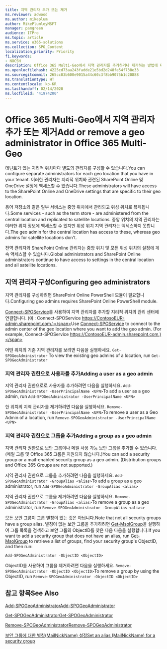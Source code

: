 ```yaml
---
title: 지역 관리자 추가 또는 제거
ms.reviewer: adwood
ms.author: mikeplum
author: MikePlumleyMSFT
manager: pamgreen
audience: ITPro
ms.topic: article
ms.service: o365-solutions
ms.collection: SPO_Content
localization_priority: Priority
f1.keywords:
- NOCSH
description: Office 365 Multi-Geo에서 지역 관리자를 추가하거나 제거하는 방법에 대해 알아봅니다.
ms.openlocfilehash: 4225cd73aa243fadde21e5bd2d248fe54f738e33
ms.sourcegitcommit: 265cc03b600e9015a44c60c3f8bb9075b1c20888
ms.translationtype: HT
ms.contentlocale: ko-KR
ms.lasthandoff: 02/14/2020
ms.locfileid: "41974200"
---
```

# <a name="add-or-remove-a-geo-administrator-in-office-365-multi-geo"></a><span data-ttu-id="7b740-103">Office 365 Multi-Geo에서 지역 관리자 추가 또는 제거</span><span class="sxs-lookup"><span data-stu-id="7b740-103">Add or remove a geo administrator in Office 365 Multi-Geo</span></span>

<span data-ttu-id="7b740-104">테넌트가 있는 지리적 위치마다 별도의 관리자를 구성할 수 있습니다.</span><span class="sxs-lookup"><span data-stu-id="7b740-104">You can configure separate administrators for each geo location that you have in your tenant.</span></span> <span data-ttu-id="7b740-105">이러한 관리자는 지리적 위치와 관련된 SharePoint Online 및 OneDrive 설정에 액세스할 수 있습니다.</span><span class="sxs-lookup"><span data-stu-id="7b740-105">These administrators will have access to the SharePoint Online and OneDrive settings that are specific to their geo location.</span></span>

<span data-ttu-id="7b740-106">용어 저장소와 같은 일부 서비스는 중앙 위치에서 관리되고 위성 위치로 복제됩니다.</span><span class="sxs-lookup"><span data-stu-id="7b740-106">Some services - such as the term store - are administered from the central location and replicated to satellite locations.</span></span> <span data-ttu-id="7b740-107">중앙 위치의 지역 관리자는 이러한 위치 정보에 액세스할 수 있지만 위성 위치 지역 관리자는 액세스하지 못합니다.</span><span class="sxs-lookup"><span data-stu-id="7b740-107">The geo admin for the central location has access to these, whereas geo admins for satellite locations don't.</span></span>

<span data-ttu-id="7b740-108">전역 관리자와 SharePoint Online 관리자는 중앙 위치 및 모든 위성 위치의 설정에 계속 액세스할 수 있습니다.</span><span class="sxs-lookup"><span data-stu-id="7b740-108">Global administrators and SharePoint Online administrators continue to have access to settings in the central location and all satellite locations.</span></span>

## <a name="configuring-geo-administrators"></a><span data-ttu-id="7b740-109">지역 관리자 구성</span><span class="sxs-lookup"><span data-stu-id="7b740-109">Configuring geo administrators</span></span>

<span data-ttu-id="7b740-110">지역 관리자를 구성하려면 SharePoint Online PowerShell 모듈이 필요합니다.</span><span class="sxs-lookup"><span data-stu-id="7b740-110">Configuring geo admins requires SharePoint Online PowerShell module.</span></span>

<span data-ttu-id="7b740-111">[Connect-SPOService](https://docs.microsoft.com/powershell/module/sharepoint-online/Connect-SPOService)를 사용하여 지역 관리자를 추가할 지리적 위치의 관리 센터에 연결합니다. (예 : Connect-SPOService  https://ContosoEUR-admin.sharepoint.com.)</span><span class="sxs-lookup"><span data-stu-id="7b740-111">Use [Connect-SPOService](https://docs.microsoft.com/powershell/module/sharepoint-online/Connect-SPOService) to connect to the admin center of the geo location where you want to add the geo admin. (For example, Connect-SPOService  https://ContosoEUR-admin.sharepoint.com.)</span></span>

<span data-ttu-id="7b740-112">어떤 위치의 기존 지역 관리자를 보려면 다음을 실행하세요. `Get-SPOGeoAdministrator` </span><span class="sxs-lookup"><span data-stu-id="7b740-112">To view the existing geo admins of a location, run `Get-SPOGeoAdministrator`</span></span>

### <a name="adding-a-user-as-a-geo-admin"></a><span data-ttu-id="7b740-113">지역 관리자 권한으로 사용자를 추가</span><span class="sxs-lookup"><span data-stu-id="7b740-113">Adding a user as a geo admin</span></span>

<span data-ttu-id="7b740-114">지역 관리자 권한으로로 사용자를 추가하려면 다음을 실행하세요. `Add-SPOGeoAdministrator -UserPrincipalName <UPN>`</span><span class="sxs-lookup"><span data-stu-id="7b740-114">To add a user as a geo admin, run `Add-SPOGeoAdministrator -UserPrincipalName <UPN>`</span></span>

<span data-ttu-id="7b740-115">한 위치의 지역 관리자를 제거하려면 다음을 실행하세요.  `Remove-SPOGeoAdministrator -UserPrincipalName <UPN>`</span><span class="sxs-lookup"><span data-stu-id="7b740-115">To remove a user as a Geo Admin of a location, run  `Remove-SPOGeoAdministrator -UserPrincipalName <UPN>`</span></span>

### <a name="adding-a-group-as-a-geo-admin"></a><span data-ttu-id="7b740-116">지역 관리자 권한으로 그룹을 추가</span><span class="sxs-lookup"><span data-stu-id="7b740-116">Adding a group as a geo admin</span></span>

<span data-ttu-id="7b740-117">지역 관리자 권한으로 보안 그룹이나 메일 사용 가능 보안 그룹을 추가할 수 있습니다. (메일 그룹 및 Office 365 그룹은 지원되지 않습니다.)</span><span class="sxs-lookup"><span data-stu-id="7b740-117">You can add a security group or a mail-enabled security group as a geo admin. (Distribution groups and Office 365 Groups are not supported.)</span></span>

<span data-ttu-id="7b740-118">지역 관리자 권한으로 그룹을 추가하려면 다음을 실행하세요. `Add-SPOGeoAdministrator -GroupAlias <alias>`</span><span class="sxs-lookup"><span data-stu-id="7b740-118">To add a group as a geo administrator, run `Add-SPOGeoAdministrator -GroupAlias <alias>`</span></span>

<span data-ttu-id="7b740-119">지역 관리자 권한으로 그룹을 제거하려면 다음을 실행하세요. `Remove-SPOGeoAdministrator -GroupAlias <alias>`</span><span class="sxs-lookup"><span data-stu-id="7b740-119">To remove a group as a geo administrator, run `Remove-SPOGeoAdministrator -GroupAlias <alias>`</span></span>

<span data-ttu-id="7b740-120">모든 보안 그룹이 그룹 별칭이 있는 것은 아닙니다.</span><span class="sxs-lookup"><span data-stu-id="7b740-120">Note that not all security groups have a group alias.</span></span> <span data-ttu-id="7b740-121">별칭이 없는 보안 그룹을 추가하려면 [Get-MsolGroup](https://docs.microsoft.com/powershell/module/msonline/get-msolgroup)을 실행하여 그룹 목록을 검색하고 보안 그룹의 ObjectID를 찾은 다음 다음을 실행합니다.</span><span class="sxs-lookup"><span data-stu-id="7b740-121">If you want to add a security group that does not have an alias, run [Get-MsolGroup](https://docs.microsoft.com/powershell/module/msonline/get-msolgroup) to retrieve a list of groups, find your security group's ObjectID, and then run:</span></span>

`Add-SPOGeoAdministrator -ObjectID <ObjectID>`

<span data-ttu-id="7b740-122">ObjectID를 사용하여 그룹을 제거하려면 다음을 실행하세요. `Remove-SPOGeoAdministrator -ObjectID <ObjectID>`</span><span class="sxs-lookup"><span data-stu-id="7b740-122">To remove a group by using the ObjectID, run `Remove-SPOGeoAdministrator -ObjectID <ObjectID>`</span></span>

## <a name="see-also"></a><span data-ttu-id="7b740-123">참고 항목</span><span class="sxs-lookup"><span data-stu-id="7b740-123">See Also</span></span>

[<span data-ttu-id="7b740-124">Add-SPOGeoAdministrator</span><span class="sxs-lookup"><span data-stu-id="7b740-124">Add-SPOGeoAdministrator</span></span>](https://docs.microsoft.com/powershell/module/sharepoint-online/add-spogeoadministrator)

[<span data-ttu-id="7b740-125">Get-SPOGeoAdministrator</span><span class="sxs-lookup"><span data-stu-id="7b740-125">Get-SPOGeoAdministrator</span></span>](https://docs.microsoft.com/powershell/module/sharepoint-online/get-spogeoadministrator)

[<span data-ttu-id="7b740-126">Remove-SPOGeoAdministrator</span><span class="sxs-lookup"><span data-stu-id="7b740-126">Remove-SPOGeoAdministrator</span></span>](https://docs.microsoft.com/powershell/module/sharepoint-online/remove-spogeoadministrator)

[<span data-ttu-id="7b740-127">보안 그룹에 대한 별칭(MailNickName) 설정</span><span class="sxs-lookup"><span data-stu-id="7b740-127">Set an alias (MailNickName) for a security group</span></span>](https://docs.microsoft.com/powershell/module/azuread/set-azureadgroup)